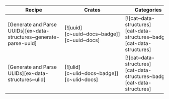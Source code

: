 | Recipe | Crates | Categories |
|--------|--------|------------|
| [Generate and Parse UUIDs][ex~data-structures~generate-parse-uuid] | [![uuid][c~uuid~docs~badge]][c~uuid~docs] | [![cat~data-structures][cat~data-structures~badge]][cat~data-structures] |
| [Generate and Parse ULIDs][ex~data-structures~ulid] | [![ulid][c~ulid~docs~badge]][c~ulid~docs] | [![cat~data-structures][cat~data-structures~badge]][cat~data-structures] |
